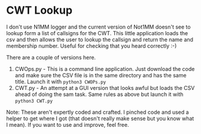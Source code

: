 # CWT Lookup

I don't use N1MM logger and the current version of Not1MM doesn't see to lookup form a list of callsigns for the CWT. This little application loads the csv and then allows the user to lookup the callsign and return the name and membership number. Useful for checking that you heard correctly :-)

There are a couple of versions here.

1. CWOps.py - This is a command line application. Just download the code and make sure the CSV file is in the same directory and has the same title. Launch it with ``python3 CWOPs.py``
2. CWT.py - An attempt at a GUI version that looks awful but loads the CSV ahead of doing the sam task. Same rules as above but launch it with ``python3 CWT.py``


Note: These aren't expertly coded and crafted. I pinched code and used a helper to get where I got (that doesn't really make sense but you know what I mean). If you want to use and improve, feel free.
